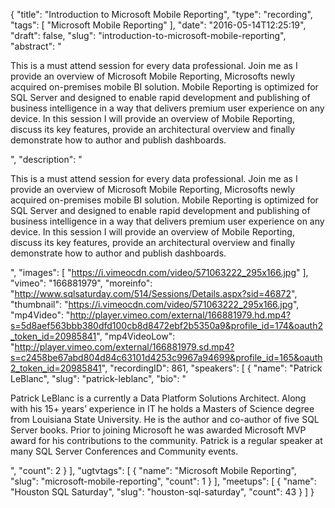 {
  "title": "Introduction to Microsoft Mobile Reporting",
  "type": "recording",
  "tags": [
    "Microsoft Mobile Reporting"
  ],
  "date": "2016-05-14T12:25:19",
  "draft": false,
  "slug": "introduction-to-microsoft-mobile-reporting",
  "abstract": "<p>This is a must attend session for every data professional.  Join me as I provide an overview of Microsoft Mobile Reporting, Microsofts newly acquired on-premises mobile BI solution.  Mobile Reporting is optimized for SQL Server and designed to enable rapid development and publishing of business intelligence in a way that delivers premium user experience on any device.  In this session I will provide an overview of Mobile Reporting, discuss its key features, provide an architectural overview and finally demonstrate how to author and publish dashboards.</p>",
  "description": "<p>This is a must attend session for every data professional.  Join me as I provide an overview of Microsoft Mobile Reporting, Microsofts newly acquired on-premises mobile BI solution.  Mobile Reporting is optimized for SQL Server and designed to enable rapid development and publishing of business intelligence in a way that delivers premium user experience on any device.  In this session I will provide an overview of Mobile Reporting, discuss its key features, provide an architectural overview and finally demonstrate how to author and publish dashboards.</p>",
  "images": [
    "https://i.vimeocdn.com/video/571063222_295x166.jpg"
  ],
  "vimeo": "166881979",
  "moreinfo": "http://www.sqlsaturday.com/514/Sessions/Details.aspx?sid=46872",
  "thumbnail": "https://i.vimeocdn.com/video/571063222_295x166.jpg",
  "mp4Video": "http://player.vimeo.com/external/166881979.hd.mp4?s=5d8aef563bbb380dfd100cb8d8472ebf2b5350a9&profile_id=174&oauth2_token_id=20985841",
  "mp4VideoLow": "http://player.vimeo.com/external/166881979.sd.mp4?s=c2458be67abd804d84c63101d4253c9967a94699&profile_id=165&oauth2_token_id=20985841",
  "recordingID": 861,
  "speakers": [
    {
      "name": "Patrick LeBlanc",
      "slug": "patrick-leblanc",
      "bio": "<p>Patrick LeBlanc is a currently a Data Platform Solutions Architect. Along with his 15+ years’ experience in IT he holds a Masters of Science degree from Louisiana State University. He is the author and co-author of five SQL Server books. Prior to joining Microsoft he was awarded Microsoft MVP award for his contributions to the community.  Patrick is a regular speaker at many SQL Server Conferences and Community events.</p>",
      "count": 2
    }
  ],
  "ugtvtags": [
    {
      "name": "Microsoft Mobile Reporting",
      "slug": "microsoft-mobile-reporting",
      "count": 1
    }
  ],
  "meetups": [
    {
      "name": "Houston SQL Saturday",
      "slug": "houston-sql-saturday",
      "count": 43
    }
  ]
}